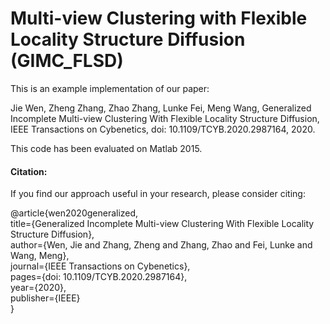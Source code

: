 # Multi-view Clustering with Flexible Locality Structure Diffusion (GIMC_FLSD)
This is an example implementation of our paper:

Jie Wen, Zheng Zhang, Zhao Zhang, Lunke Fei, Meng Wang, Generalized Incomplete Multi-view Clustering With Flexible Locality Structure Diffusion, IEEE Transactions on Cybenetics, doi: 10.1109/TCYB.2020.2987164, 2020.

This code has been evaluated on Matlab 2015.

#### Citation:

If you find our approach useful in your research, please consider citing:

@article{wen2020generalized,  
  title={Generalized Incomplete Multi-view Clustering With Flexible Locality Structure Diffusion},  
  author={Wen, Jie and Zhang, Zheng and Zhang, Zhao and Fei, Lunke and Wang, Meng},  
  journal={IEEE Transactions on Cybenetics},  
  pages={doi: 10.1109/TCYB.2020.2987164},  
  year={2020},  
  publisher={IEEE}  
}
